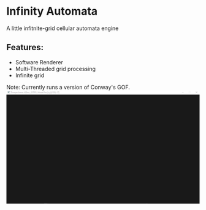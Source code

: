 # Infinity Automata 
A little infitnite-grid cellular automata engine
## Features:
  * Software Renderer
  * Multi-Threaded grid processing 
  * Infinite grid 
  
Note: Currently runs a version of Conway's GOF.
![Demo](renderer_new3.gif)

